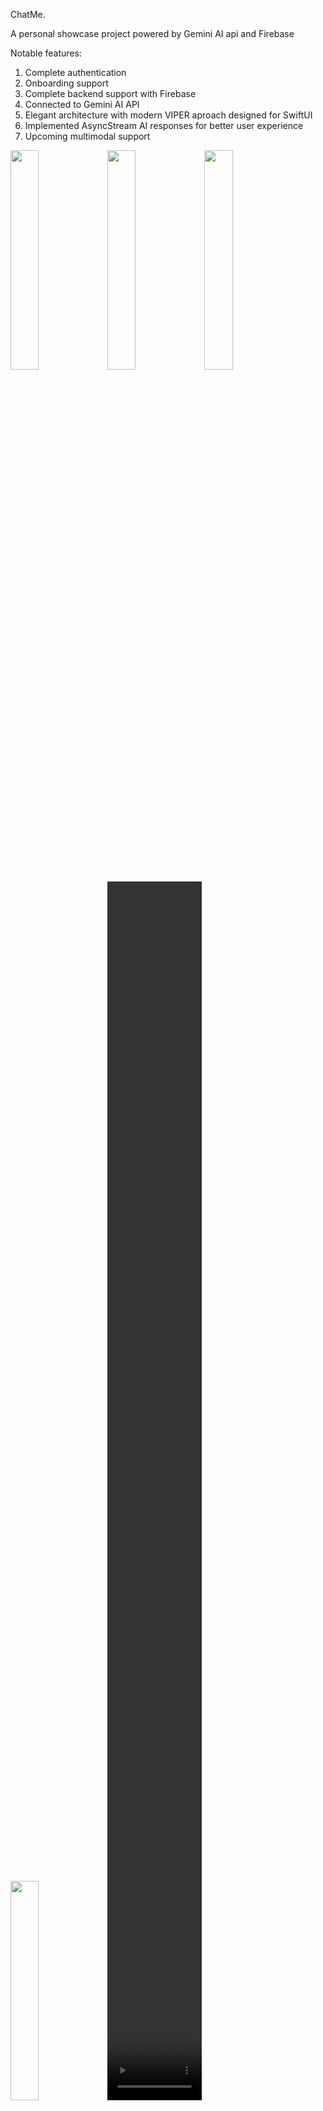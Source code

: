 ChatMe.

A personal showcase project powered by Gemini AI api and Firebase

Notable features: 
1. Complete authentication
2. Onboarding support
3. Complete backend support with Firebase
4. Connected to Gemini AI API
5. Elegant architecture with modern VIPER aproach designed for SwiftUI
6. Implemented AsyncStream AI responses for better user experience
7. Upcoming multimodal support


<img src="https://github.com/user-attachments/assets/ba008cfe-d0ab-4d53-97b8-27a7524eb51c" width="30%" height="30%">
<img src="https://github.com/user-attachments/assets/93f76981-5eae-40af-88f3-979a8ef0a5c1" width="30%" height="30%">
<img src="https://github.com/user-attachments/assets/0006647f-d4b1-4194-8d9e-812c7e456e9e" width="30%" height="30%">
<img src="https://github.com/user-attachments/assets/4799ea34-4780-43ab-8f03-c5dcf54caca5" width="30%" height="30%">
<video src="https://github.com/user-attachments/assets/99bc6588-f26d-44de-8735-d7d8a568c62c" width="30%" height="50%">
<video src="https://github.com/user-attachments/assets/72a29c4a-905b-4ba7-a2f2-c5d30e4cf1d4" width="30%" height="50%">
